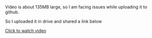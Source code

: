 Video is about 135MB large, so I am facing issues while uploading it to github.

So I uploaded it in drive and shared a link below


[Click to watch video](https://drive.google.com/open?id=1TK1_RvFqC1k5eCa2m4skVMs9R88KVZFz)
